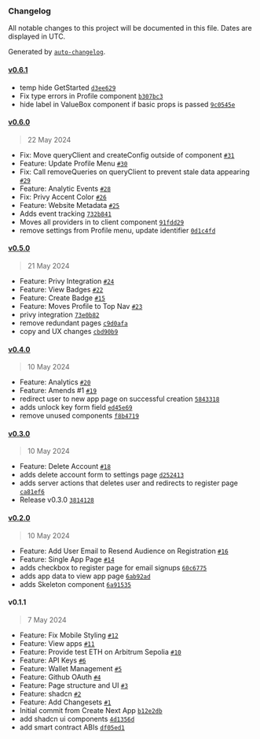 ### Changelog

All notable changes to this project will be documented in this file. Dates are displayed in UTC.

Generated by [`auto-changelog`](https://github.com/CookPete/auto-changelog).

#### [v0.6.1](https://github.com/open-format/launchpad/compare/v0.6.0...v0.6.1)

- temp hide GetStarted [`d3ee629`](https://github.com/open-format/launchpad/commit/d3ee629b12d74e8cefffb1d811a835b992f808cf)
- Fix type errors in Profile component [`b307bc3`](https://github.com/open-format/launchpad/commit/b307bc33b9a1fda14cb7796a76ce6aa3acb2d27e)
- hide label in ValueBox component if basic props is passed [`9c0545e`](https://github.com/open-format/launchpad/commit/9c0545ef22a1a6611019e9773be729c7d1d37ec3)

#### [v0.6.0](https://github.com/open-format/launchpad/compare/v0.5.0...v0.6.0)

> 22 May 2024

- Fix: Move queryClient and createConfig outside of component [`#31`](https://github.com/open-format/launchpad/pull/31)
- Feature: Update Profile Menu [`#30`](https://github.com/open-format/launchpad/pull/30)
- Fix: Call removeQueries on queryClient to prevent stale data appearing [`#29`](https://github.com/open-format/launchpad/pull/29)
- Feature: Analytic Events [`#28`](https://github.com/open-format/launchpad/pull/28)
- Fix: Privy Accent Color [`#26`](https://github.com/open-format/launchpad/pull/26)
- Feature: Website Metadata [`#25`](https://github.com/open-format/launchpad/pull/25)
- Adds event tracking [`732b841`](https://github.com/open-format/launchpad/commit/732b8413321f383bafd50aad38a6bb7d53836df8)
- Moves all providers in to client component [`91fdd29`](https://github.com/open-format/launchpad/commit/91fdd2921a9861d0c71a8fb1b8f5dd0ceba29578)
- remove settings from Profile menu, update identifier [`0d1c4fd`](https://github.com/open-format/launchpad/commit/0d1c4fd42b2ebfc18b8758aff61aca4875c4fc8c)

#### [v0.5.0](https://github.com/open-format/launchpad/compare/v0.4.0...v0.5.0)

> 21 May 2024

- Feature: Privy Integration [`#24`](https://github.com/open-format/launchpad/pull/24)
- Feature: View Badges [`#22`](https://github.com/open-format/launchpad/pull/22)
- Feature: Create Badge [`#15`](https://github.com/open-format/launchpad/pull/15)
- Feature: Moves Profile to Top Nav [`#23`](https://github.com/open-format/launchpad/pull/23)
- privy integration [`73e0b82`](https://github.com/open-format/launchpad/commit/73e0b8202921cf507536cf6baeb7a2ae4f09efbe)
- remove redundant pages [`c9d0afa`](https://github.com/open-format/launchpad/commit/c9d0afad2ce33bbbcbe83d752e2f4341f7156dc3)
- copy and UX changes [`cbd90b9`](https://github.com/open-format/launchpad/commit/cbd90b97cc5de2f5b112dd24c220b69fc218358f)

#### [v0.4.0](https://github.com/open-format/launchpad/compare/v0.3.0...v0.4.0)

> 10 May 2024

- Feature: Analytics [`#20`](https://github.com/open-format/launchpad/pull/20)
- Feature: Amends #1 [`#19`](https://github.com/open-format/launchpad/pull/19)
- redirect user to new app page on successful creation [`5843318`](https://github.com/open-format/launchpad/commit/5843318c583471f11659c94aa78bd4f0ba4fe7fe)
- adds unlock key form field [`ed45e69`](https://github.com/open-format/launchpad/commit/ed45e6992b6812afbdcbba157fb946455935b5cf)
- remove unused components [`f8b4719`](https://github.com/open-format/launchpad/commit/f8b4719163b9e4505b784858bce3edeb83d25654)

#### [v0.3.0](https://github.com/open-format/launchpad/compare/v0.2.0...v0.3.0)

> 10 May 2024

- Feature: Delete Account [`#18`](https://github.com/open-format/launchpad/pull/18)
- adds delete account form to settings page [`d252413`](https://github.com/open-format/launchpad/commit/d25241321d3aced17278c508b67e59d8bbda9477)
- adds server actions that deletes user and redirects to register page [`ca81ef6`](https://github.com/open-format/launchpad/commit/ca81ef6b8644cd512fe812d2c9fedd168fb82a59)
- Release v0.3.0 [`3814128`](https://github.com/open-format/launchpad/commit/3814128d896a99aee7ae33c5d88c8fdcb7c836d4)

#### [v0.2.0](https://github.com/open-format/launchpad/compare/v0.1.1...v0.2.0)

> 10 May 2024

- Feature: Add User Email to Resend Audience on Registration [`#16`](https://github.com/open-format/launchpad/pull/16)
- Feature: Single App Page [`#14`](https://github.com/open-format/launchpad/pull/14)
- adds checkbox to register page for email signups [`60c6775`](https://github.com/open-format/launchpad/commit/60c67757e0accb3bb42806d6c1f6358077cdfdcc)
- adds app data to view app page [`6ab92ad`](https://github.com/open-format/launchpad/commit/6ab92ad45d1c529ccc2eefe606fba91057c6aa07)
- adds Skeleton component [`6a91535`](https://github.com/open-format/launchpad/commit/6a915359d2d849a1b4f3ebccdbde39834d24bc20)

#### v0.1.1

> 7 May 2024

- Feature: Fix Mobile Styling [`#12`](https://github.com/open-format/launchpad/pull/12)
- Feature: View apps [`#11`](https://github.com/open-format/launchpad/pull/11)
- Feature: Provide test ETH on Arbitrum Sepolia [`#10`](https://github.com/open-format/launchpad/pull/10)
- Feature: API Keys [`#6`](https://github.com/open-format/launchpad/pull/6)
- Feature: Wallet Management [`#5`](https://github.com/open-format/launchpad/pull/5)
- Feature: Github OAuth [`#4`](https://github.com/open-format/launchpad/pull/4)
- Feature: Page structure and UI [`#3`](https://github.com/open-format/launchpad/pull/3)
- Feature: shadcn [`#2`](https://github.com/open-format/launchpad/pull/2)
- Feature: Add Changesets [`#1`](https://github.com/open-format/launchpad/pull/1)
- Initial commit from Create Next App [`b12e2db`](https://github.com/open-format/launchpad/commit/b12e2db6ef06f3b9f86d9db6306701c3130f7875)
- add shadcn ui components [`4d1356d`](https://github.com/open-format/launchpad/commit/4d1356d44d8facc137fa43f72ce5f77719a5e7d1)
- add smart contract ABIs [`df05ed1`](https://github.com/open-format/launchpad/commit/df05ed13effc7b6219fad264c4a2fcf03ad0cbeb)
